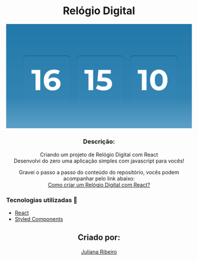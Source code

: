 <h1 align='center'>Relógio Digital</h1>

![DigitalWatch](https://github.com/juuliana/digital-watch/blob/master/src/assets/digital-watch.png)

<h3 align="center">Descrição:</h3>
<p align="center">
    Criando um projeto de Relógio Digital com React </br>
    Desenvolvi do zero uma aplicação simples com javascript para vocês!
</p>

<p align='center'>
    Gravei o passo a passo do conteúdo do repositório, vocês podem acompanhar pelo link abaixo: </br>
    <a href='https://youtu.be/NuNWoibKpxI' target='blank'>
       Como criar um Relógio Digital com React?
    </a>
</p>

<h3>Tecnologias utilizadas 🚀</h3>
<ul>
    <li><a href="https://reactjs.org/" target="_blank">React</a></li>
    <li><a href="https://styled-components.com" target="_blank">Styled Components</a></li>
</ul>

<p></p>

<h2 align='center'>Criado por:</h2>
<p align='center'>
    <a href='https://www.linkedin.com/in/juliana-dos-santos-ribeiro-b721b6197/' target='blank'>
        Juliana Ribeiro
    </a>
</p>
